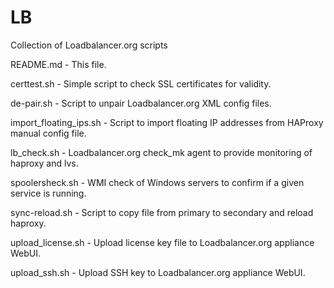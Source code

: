 # LB
Collection of Loadbalancer.org scripts

README.md - This file.

certtest.sh - Simple script to check SSL certificates for validity.

de-pair.sh - Script to unpair Loadbalancer.org XML config files.

import_floating_ips.sh - Script to import floating IP addresses from HAProxy manual config file.

lb_check.sh - Loadbalancer.org check_mk agent to provide monitoring of haproxy and lvs.

spoolersheck.sh - WMI check of Windows servers to confirm if a given service is running.

sync-reload.sh - Script to copy file from primary to secondary and reload haproxy.

upload_license.sh - Upload license key file to Loadbalancer.org appliance WebUI.

upload_ssh.sh - Upload SSH key to Loadbalancer.org appliance WebUI.
